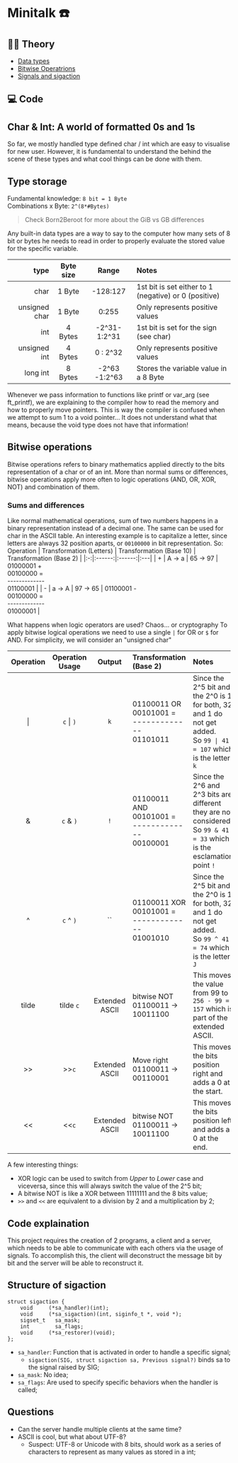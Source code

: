 # Minitalk :phone:

## :teacher: Theory

* [Data types](#char--int-a-world-of-formatted-0s-and-1s)
* [Bitwise Operatrions](#bitwise-operations)
* [Signals and sigaction](#structure-of-sigaction)

## :computer: Code

## Char & Int: A world of formatted 0s and 1s

So far, we mostly handled type defined char / int which are easy to visualise for new user. However, it is fundamental to understand the behind the scene of these types and what cool things can be done with them.

## Type storage

Fundamental knowledge: `8 bit = 1 Byte` <br>
Combinations x Byte: `2^(8*#Bytes)`

> Check Born2Beroot for more about the GiB vs GB differences

Any built-in data types are a way to say to the computer how many sets of 8 bit or bytes he needs to read in order to properly evaluate the stored value for the specific variable.

| type | Byte size | Range | Notes |
|------:|:-------:|:---------:|:--|
| char | 1 Byte | -128:127 | 1st bit is set either to 1 (negative) or 0 (positive) |
| unsigned char | 1 Byte | 0:255 | Only represents positive values |
| int | 4 Bytes | -2^31-1:2^31 | 1st bit is set for the sign (see char)
| unsigned int | 4 Bytes | 0 : 2^32 | Only represents positive values
| long int | 8 Bytes | -2^63 -1:2^63 | Stores the variable value in a 8 Byte

Whenever we pass information to functions like printf or var_arg (see ft_printf), we are explaining to the compiler how to read the memory and how to properly move pointers. This is way the compiler is confused when we attempt to sum 1 to a void pointer... It does not understand what that means, because the void type does not have that information!

## Bitwise operations

Bitwise operations refers to binary mathematics applied directly to the bits representation of a char or of an int. More than normal sums or differences, bitwise operations apply more often to logic operations (AND, OR, XOR, NOT) and combination of them.

### Sums and differences

Like normal mathematical operations, sum of two numbers happens in a binary representation instead of a decimal one. The same can be used for char in the ASCII table. An interesting example is to capitalize a letter, since letters are always 32 position aparts, or `00100000` in bit representation. So:
Operation | Transformation (Letters) | Transformation (Base 10) | Transformation (Base 2) |
|:-:|:------:|:------:|:---|
| + | A -> a | 65 -> 97 | 01000001 +<br>00100000 =<br>-------------<br>01100001 |
| - | a -> A | 97 -> 65 | 01100001 -<br>00100000 =<br>-------------<br>01000001 |

What happens when logic operators are used? Chaos... or cryptography
To apply bitwise logical operations we need to use a single `|` for OR or `$` for AND. For simplicity, we will consider an "unsigned char"

Operation | Operation Usage | Output | Transformation (Base 2) | Notes
|:-:|:------:|:------:|:---|:---|
| \| | `c` \| `)` | `k` | 01100011 OR<br>00101001 =<br>-------------<br>01101011 | Since the 2^5 bit and the 2^0 is 1 for both, 32 and 1 do not get added.<br>So `99 \| 41 = 107` which is the letter `k` |
| \& | `c` & `)` | `!` | 01100011 AND<br>00101001 =<br>-------------<br>00100001 | Since the 2^6 and 2^3 bits are different they are not considered.<br>So `99 & 41 = 33` which is the esclamation point `!` |
| \^ | `c` \^ `)` | `` | 01100011 XOR<br>00101001 =<br>-------------<br>01001010 | Since the 2^5 bit and the 2^0 is 1 for both, 32 and 1 do not get added.<br>So `99 ^ 41 = 74` which is the letter `J` |
| tilde | tilde `c` | Extended ASCII | bitwise NOT<br>01100011 -> 10011100 | This moves the value from 99 to `256 - 99 = 157` which is part of the extended ASCII. |
| >> | >>`c` | Extended ASCII | Move right<br>01100011 -> 00110001 | This moves the bits position right and adds a 0 at the start.
| << | <<`c` | Extended ASCII | bitwise NOT<br>01100011 -> 10011100 | This moves the bits position left and adds a 0 at the end.

A few interesting things:

* XOR logic can be used to switch from *Upper* to *Lower* case and viceversa, since this will always switch the value of the 2^5 bit;
* A bitwise NOT is like a XOR between 11111111 and the 8 bits value;
* `>>` and `<<` are equivalent to a division by 2 and a multiplication by 2;

## Code explaination

This project requires the creation of 2 programs, a client and a server, which needs to be able to communicate with each others via the usage of signals. To accomplish this, the client will deconstruct the message bit by bit and the server will be able to reconstruct it.

## Structure of sigaction

```
struct sigaction {
    void     (*sa_handler)(int);
    void     (*sa_sigaction)(int, siginfo_t *, void *);
    sigset_t   sa_mask;
    int        sa_flags;
    void     (*sa_restorer)(void);
};
```

* `sa_handler`: Function that is activated in order to handle a specific signal;
    * `sigaction(SIG, struct sigaction sa, Previous signal?)` binds sa to the signal raised by SIG;
* `sa_mask`: No idea;
* `sa_flags`: Are used to specify specific behaviors when the handler is called;

## Questions

* Can the server handle multiple clients at the same time?
* ASCII is cool, but what about UTF-8?
    * Suspect: UTF-8 or Unicode with 8 bits, should work as a series of characters to represent as many values as stored in a int;